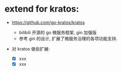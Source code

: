 
# extend for kratos:

- https://github.com/go-kratos/kratos
    - bilibili 开源的 go 微服务框架, gin 加强版
    - 参考 gin 的设计, 扩展了微服务治理的各项功能支持. 

- 对 kratos 做些扩展: 
    - [x] xxx
    - [x] xxx
